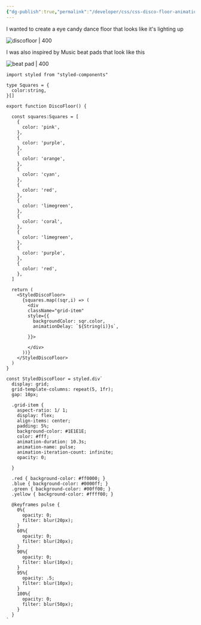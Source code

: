 ```yaml
---
{"dg-publish":true,"permalink":"/developer/css/css-disco-floor-animation/","noteIcon":""}
---
```



I wanted to create a eye candy dance floor that looks like it's lighting up

![discofloor | 400](https://media.giphy.com/media/LWdTbBPO4TQcPstFi0/giphy.gif)

I was also inspired by Music beat pads that look like this 

![beat pad | 400](https://media.giphy.com/media/haKq2CT9XuQSqW5OpO/giphy.gif)

```tsx
import styled from "styled-components"

type Squares = {
  color:string,
}[]

export function DiscoFloor() {

  const squares:Squares = [
    {
      color: 'pink',
    },
    {
      color: 'purple',
    },
    {
      color: 'orange',
    },
    {
      color: 'cyan',
    },
    {
      color: 'red',
    },
    {
      color: 'limegreen',
    },
    {
      color: 'coral',
    },
    {
      color: 'limegreen',
    },
    {
      color: 'purple',
    },
    {
      color: 'red',
    },
  ]

  return (
    <StyledDiscoFloor>
      {squares.map((sqr,i) => (
        <div 
        className="grid-item"
        style={{
          backgroundColor: sqr.color,
          animationDelay: `${String(i)}s`,

        }}>

        </div>
      ))}
    </StyledDiscoFloor>
  )
}

const StyledDiscoFloor = styled.div`
  display: grid;
  grid-template-columns: repeat(5, 1fr);
  gap: 10px;

  .grid-item {
    aspect-ratio: 1/ 1;
    display: flex;
    align-items: center;
    padding: 5%;
    background-color: #1E1E1E;
    color: #fff;
    animation-duration: 10.3s;
    animation-name: pulse;
    animation-iteration-count: infinite;
    opacity: 0;
    
  }

  .red { background-color: #ff0000; }
  .blue { background-color: #0000ff; }
  .green { background-color: #00ff00; }
  .yellow { background-color: #ffff00; }

  @keyframes pulse {
    0%{
      opacity: 0;
      filter: blur(20px);
    }
    60%{
      opacity: 0;
      filter: blur(20px);
    }
    90%{
      opacity: 0;
      filter: blur(10px);
    }
    95%{
      opacity: .5;
      filter: blur(10px);
    }
    100%{
      opacity: 0;
      filter: blur(50px);
    }
  }
`
```